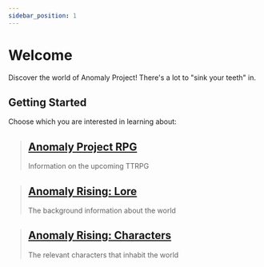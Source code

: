 ```yaml
---
sidebar_position: 1
---
```


# Welcome

Discover the world of Anomaly Project!
There's a lot to "sink your teeth" in.

## Getting Started

Choose which you are interested in learning about:

> ## [Anomaly Project RPG](/docs/anomaly-project-RPG)
> Information on the upcoming TTRPG

> ## [Anomaly Rising: Lore](/docs/anomaly-rising-lore)
> The background information about the world

> ## [Anomaly Rising: Characters](/docs/anomaly-rising-characters)
> The relevant characters that inhabit the world